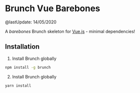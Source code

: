 # Brunch Vue Barebones

@lastUpdate: 14/05/2020

A _barebones_ Brunch skeleton for [Vue.js](https://vuejs.org/) - minimal dependencies!

## Installation

1. Install Brunch globally

```bash
npm install -g brunch
```

2. Install Brunch globally

```bash
yarn install
```
